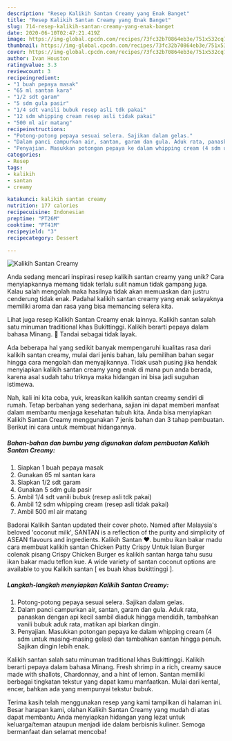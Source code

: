 ```yaml
---
description: "Resep Kalikih Santan Creamy yang Enak Banget"
title: "Resep Kalikih Santan Creamy yang Enak Banget"
slug: 714-resep-kalikih-santan-creamy-yang-enak-banget
date: 2020-06-10T02:47:21.419Z
image: https://img-global.cpcdn.com/recipes/73fc32b70864eb3e/751x532cq70/kalikih-santan-creamy-foto-resep-utama.jpg
thumbnail: https://img-global.cpcdn.com/recipes/73fc32b70864eb3e/751x532cq70/kalikih-santan-creamy-foto-resep-utama.jpg
cover: https://img-global.cpcdn.com/recipes/73fc32b70864eb3e/751x532cq70/kalikih-santan-creamy-foto-resep-utama.jpg
author: Ivan Houston
ratingvalue: 3.3
reviewcount: 3
recipeingredient:
- "1 buah pepaya masak"
- "65 ml santan kara"
- "1/2 sdt garam"
- "5 sdm gula pasir"
- "1/4 sdt vanili bubuk resep asli tdk pakai"
- "12 sdm whipping cream resep asli tidak pakai"
- "500 ml air matang"
recipeinstructions:
- "Potong-potong pepaya sesuai selera. Sajikan dalam gelas."
- "Dalam panci campurkan air, santan, garam dan gula. Aduk rata, panaskan dengan api kecil sambil diaduk hingga mendidih, tambahkan vanili bubuk aduk rata, matikan api biarkan dingin."
- "Penyajian. Masukkan potongan pepaya ke dalam whipping cream (4 sdm untuk masing-masing gelas) dan tambahkan santan hingga penuh. Sajikan dingin lebih enak."
categories:
- Resep
tags:
- kalikih
- santan
- creamy

katakunci: kalikih santan creamy 
nutrition: 177 calories
recipecuisine: Indonesian
preptime: "PT26M"
cooktime: "PT41M"
recipeyield: "3"
recipecategory: Dessert

---
```



![Kalikih Santan Creamy](https://img-global.cpcdn.com/recipes/73fc32b70864eb3e/751x532cq70/kalikih-santan-creamy-foto-resep-utama.jpg)

Anda sedang mencari inspirasi resep kalikih santan creamy yang unik? Cara menyiapkannya memang tidak terlalu sulit namun tidak gampang juga. Kalau salah mengolah maka hasilnya tidak akan memuaskan dan justru cenderung tidak enak. Padahal kalikih santan creamy yang enak selayaknya memiliki aroma dan rasa yang bisa memancing selera kita.

Lihat juga resep Kalikih Santan Creamy enak lainnya. Kalikih santan salah satu minuman traditional khas Bukittinggi. Kalikih berarti pepaya dalam bahasa Minang.  Tandai sebagai tidak layak.

Ada beberapa hal yang sedikit banyak mempengaruhi kualitas rasa dari kalikih santan creamy, mulai dari jenis bahan, lalu pemilihan bahan segar hingga cara mengolah dan menyajikannya. Tidak usah pusing jika hendak menyiapkan kalikih santan creamy yang enak di mana pun anda berada, karena asal sudah tahu triknya maka hidangan ini bisa jadi suguhan istimewa.


Nah, kali ini kita coba, yuk, kreasikan kalikih santan creamy sendiri di rumah. Tetap berbahan yang sederhana, sajian ini dapat memberi manfaat dalam membantu menjaga kesehatan tubuh kita. Anda bisa menyiapkan Kalikih Santan Creamy menggunakan 7 jenis bahan dan 3 tahap pembuatan. Berikut ini cara untuk membuat hidangannya.

<!--inarticleads1-->

##### Bahan-bahan dan bumbu yang digunakan dalam pembuatan Kalikih Santan Creamy:

1. Siapkan 1 buah pepaya masak
1. Gunakan 65 ml santan kara
1. Siapkan 1/2 sdt garam
1. Gunakan 5 sdm gula pasir
1. Ambil 1/4 sdt vanili bubuk (resep asli tdk pakai)
1. Ambil 12 sdm whipping cream (resep asli tidak pakai)
1. Ambil 500 ml air matang


Badorai Kalikih Santan updated their cover photo. Named after Malaysia&#39;s beloved &#39;coconut milk&#39;, SANTAN is a reflection of the purity and simplicity of ASEAN flavours and ingredients. Kalikih Santan ❤. bumbu ikan bakar madu cara membuat kalikih santan Chicken Patty Crispy Untuk Isian Burger colenak pisang Crispy Chicken Burger es kalikih santan harga tahu susu ikan bakar madu teflon kue. A wide variety of santan coconut options are available to you Kalikih santan [ es buah khas bukittinggi ]. 

<!--inarticleads2-->

##### Langkah-langkah menyiapkan Kalikih Santan Creamy:

1. Potong-potong pepaya sesuai selera. Sajikan dalam gelas.
1. Dalam panci campurkan air, santan, garam dan gula. Aduk rata, panaskan dengan api kecil sambil diaduk hingga mendidih, tambahkan vanili bubuk aduk rata, matikan api biarkan dingin.
1. Penyajian. Masukkan potongan pepaya ke dalam whipping cream (4 sdm untuk masing-masing gelas) dan tambahkan santan hingga penuh. Sajikan dingin lebih enak.


Kalikih santan salah satu minuman traditional khas Bukittinggi. Kalikih berarti pepaya dalam bahasa Minang. Fresh shrimp in a rich, creamy sauce made with shallots, Chardonnay, and a hint of lemon. Santan memiliki berbagai tingkatan tekstur yang dapat kamu manfaatkan. Mulai dari kental, encer, bahkan ada yang mempunyai tekstur bubuk. 

Terima kasih telah menggunakan resep yang kami tampilkan di halaman ini. Besar harapan kami, olahan Kalikih Santan Creamy yang mudah di atas dapat membantu Anda menyiapkan hidangan yang lezat untuk keluarga/teman ataupun menjadi ide dalam berbisnis kuliner. Semoga bermanfaat dan selamat mencoba!

